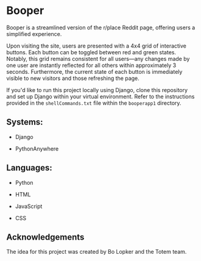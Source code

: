 # Booper

Booper is a streamlined version of the r/place Reddit page, offering users a simplified experience.

Upon visiting the site, users are presented with a 4x4 grid of interactive buttons. Each button can be toggled between red and green states. Notably, this grid remains consistent for all users—any changes made by one user are instantly reflected for all others within approximately 3 seconds. Furthermore, the current state of each button is immediately visible to new visitors and those refreshing the page.

If you'd like to run this project locally using Django, clone this repository and set up Django within your virtual environment. Refer to the instructions provided in the `shellCommands.txt` file within the `booperapp1` directory.

## Systems:
- Django

- PythonAnywhere

## Languages:
- Python
  
- HTML
  
- JavaScript
  
- CSS


## Acknowledgements

The idea for this project was created by Bo Lopker and the Totem team.
